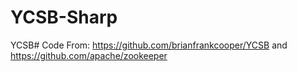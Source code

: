 YCSB-Sharp
==========

YCSB#
Code From: https://github.com/brianfrankcooper/YCSB 
          and https://github.com/apache/zookeeper
